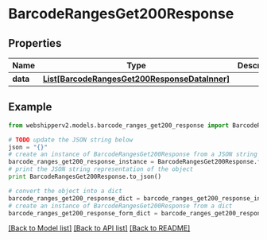 # BarcodeRangesGet200Response


## Properties
Name | Type | Description | Notes
------------ | ------------- | ------------- | -------------
**data** | [**List[BarcodeRangesGet200ResponseDataInner]**](BarcodeRangesGet200ResponseDataInner.md) |  | [optional] 

## Example

```python
from webshipperv2.models.barcode_ranges_get200_response import BarcodeRangesGet200Response

# TODO update the JSON string below
json = "{}"
# create an instance of BarcodeRangesGet200Response from a JSON string
barcode_ranges_get200_response_instance = BarcodeRangesGet200Response.from_json(json)
# print the JSON string representation of the object
print BarcodeRangesGet200Response.to_json()

# convert the object into a dict
barcode_ranges_get200_response_dict = barcode_ranges_get200_response_instance.to_dict()
# create an instance of BarcodeRangesGet200Response from a dict
barcode_ranges_get200_response_form_dict = barcode_ranges_get200_response.from_dict(barcode_ranges_get200_response_dict)
```
[[Back to Model list]](../README.md#documentation-for-models) [[Back to API list]](../README.md#documentation-for-api-endpoints) [[Back to README]](../README.md)



